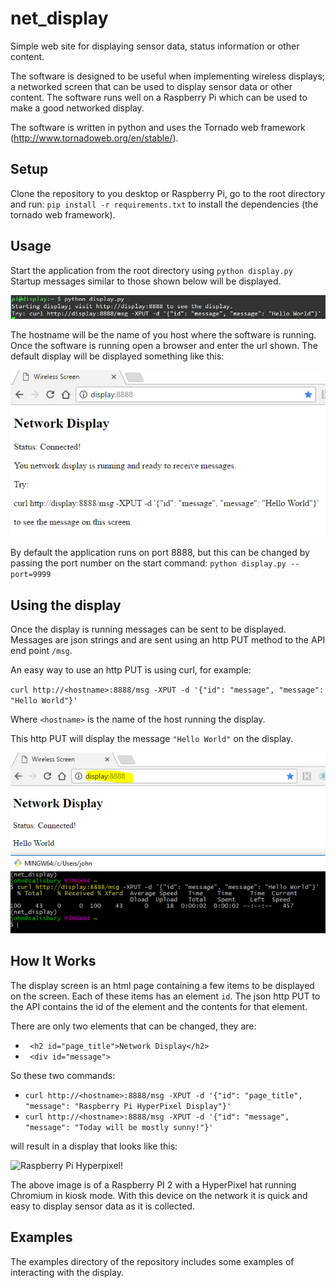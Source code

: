# net_display
Simple web site for displaying sensor data, status information or other content.

The software is designed to be useful when implementing wireless displays; a networked screen that can be used to display sensor data or other content. The software runs well on a Raspberry Pi which can be used to make a good networked display.

The software is written in python and uses the Tornado web framework (http://www.tornadoweb.org/en/stable/).

## Setup

Clone the repository to you desktop or Raspberry Pi, go to the root directory and run:
`pip install -r requirements.txt`
to install the dependencies (the tornado web framework).

## Usage

Start the application from the root directory using
`python display.py`
Startup messages similar to those shown below will be displayed.

![startup messages](https://github.com/sinoia/net_display/raw/master/documentation/startup_messages.png)

The hostname will be the name of you host where the software is running. Once the software is running open a browser and enter the url shown. The default display will be displayed something like this:

![default display](https://github.com/sinoia/net_display/raw/master/documentation/default_screen.png)

By default the application runs on port 8888, but this can be changed by passing the port number on the start command:
`python display.py --port=9999`

## Using the display

Once the display is running messages can be sent to be displayed. Messages are json strings and are sent using an http PUT method to the API end point `/msg`.

An easy way to use an http PUT is using curl, for example:

`curl http://<hostname>:8888/msg -XPUT -d '{"id": "message", "message": "Hello World"}'`

Where `<hostname>` is the name of the host running the display.

This http PUT will display the message `"Hello World"` on the display.

![default display](https://github.com/sinoia/net_display/raw/master/documentation/send_message.png)

## How It Works

The display screen is an html page containing a few items to be displayed on the screen. Each of these items has an element `id`. The json http PUT to the API contains the id of the element and the contents for that element.

There are only two elements that can be changed, they are:
* ``` <h2 id="page_title">Network Display</h2>```
* ``` <div id="message">```

So these two commands:
* `curl http://<hostname>:8888/msg -XPUT -d '{"id": "page_title", "message": "Raspberry Pi HyperPixel Display"}'`
* `curl http://<hostname>:8888/msg -XPUT -d '{"id": "message", "message": "Today will be mostly sunny!"}'`

will result in a display that looks like this:

![Raspberry Pi Hyperpixel!](https://github.com/sinoia/net_display/raw/master/documentation/hyperpixel_message.jpg)

The above image is of a Raspberry PI 2 with a HyperPixel hat running Chromium in kiosk mode. With this device on the network it is quick and easy to display sensor data as it is collected.

## Examples
The examples directory of the repository includes some examples of interacting with the display.

